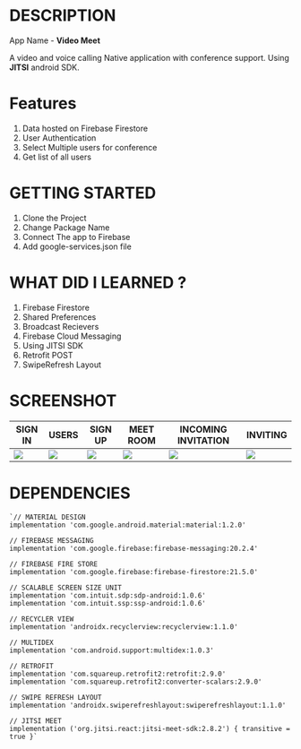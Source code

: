 # DESCRIPTION

App Name - **Video Meet** 

A video and voice calling Native application with conference support.
Using **JITSI** android SDK.

# Features

1. Data hosted on Firebase Firestore
2. User Authentication
3. Select Multiple users for conference
4. Get list of all users

# GETTING STARTED

1. Clone the Project
2. Change Package Name
2. Connect The app to Firebase
3. Add google-services.json file


# WHAT DID I LEARNED ?

1. Firebase Firestore
2. Shared Preferences
3. Broadcast Recievers
4. Firebase Cloud Messaging
5. Using JITSI SDK
6. Retrofit POST
7. SwipeRefresh Layout


# SCREENSHOT

 | SIGN IN | USERS | SIGN UP | MEET ROOM | INCOMING INVITATION | INVITING | 
 --------------|------------|-------------|-----------|-----------|-----------|
 | ![](Images/img1.jpg) | ![](Images/img2.jpg)  | ![](Images/img3.jpg) | ![](Images/img4.jpg) | ![](Images/img5.jpg)  | ![](Images/img6.jpg)


# DEPENDENCIES

    `// MATERIAL DESIGN
    implementation 'com.google.android.material:material:1.2.0'

    // FIREBASE MESSAGING
    implementation 'com.google.firebase:firebase-messaging:20.2.4'

    // FIREBASE FIRE STORE
    implementation 'com.google.firebase:firebase-firestore:21.5.0'

    // SCALABLE SCREEN SIZE UNIT
    implementation 'com.intuit.sdp:sdp-android:1.0.6'
    implementation 'com.intuit.ssp:ssp-android:1.0.6'

    // RECYCLER VIEW
    implementation 'androidx.recyclerview:recyclerview:1.1.0'

    // MULTIDEX
    implementation 'com.android.support:multidex:1.0.3'

    // RETROFIT
    implementation 'com.squareup.retrofit2:retrofit:2.9.0'
    implementation 'com.squareup.retrofit2:converter-scalars:2.9.0'

    // SWIPE REFRESH LAYOUT
    implementation 'androidx.swiperefreshlayout:swiperefreshlayout:1.1.0'

    // JITSI MEET
    implementation ('org.jitsi.react:jitsi-meet-sdk:2.8.2') { transitive = true }`
